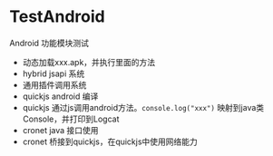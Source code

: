 # TestAndroid
Android 功能模块测试
- 动态加载xxx.apk，并执行里面的方法
- hybrid jsapi 系统
- 通用插件调用系统
- quickjs android 编译
- quickjs 通过js调用android方法。`console.log("xxx")` 映射到java类Console，并打印到Logcat
- cronet java 接口使用
- cronet 桥接到quickjs，在quickjs中使用网络能力
